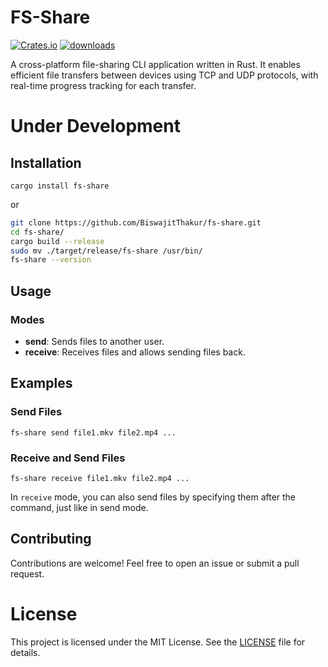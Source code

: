 # FS-Share

[![Crates.io](https://img.shields.io/crates/v/fs-share.svg)](https://crates.io/crates/fs-share)
[![downloads](https://img.shields.io/crates/d/fs-share.svg)](https://crates.io/crates/fs-share)

A cross-platform file-sharing CLI application written in Rust. It enables efficient file transfers between devices using TCP and UDP protocols, with real-time progress tracking for each transfer.

# Under Development

## Installation

```
cargo install fs-share
```

or

```bash
git clone https://github.com/BiswajitThakur/fs-share.git
cd fs-share/
cargo build --release
sudo mv ./target/release/fs-share /usr/bin/
fs-share --version
```

## Usage

### Modes

- **send**: Sends files to another user.
- **receive**: Receives files and allows sending files back.

## Examples

### Send Files

```
fs-share send file1.mkv file2.mp4 ...
```

### Receive and Send Files

```
fs-share receive file1.mkv file2.mp4 ...
```

In `receive` mode, you can also send files by specifying them after the command, just like in send mode.

## Contributing

Contributions are welcome! Feel free to open an issue or submit a pull request.

# License

This project is licensed under the MIT License. See the [LICENSE](LICENSE) file for details.
